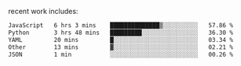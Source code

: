
<!--<img width="1415" height="100" alt="blu" src="https://github.com/rdsilva01/rdsilva01/assets/101207588/deb060e5-d035-4f09-b511-e3f50605b207">-->

<!-- \> Enthusiastic about developing and building solutions <br>
\> Computer Science and Engineering @ UBI -->

<!-- <a href="https://www.rodrigosilva.live/">personal website</a> 🏁 -->

<!-- ![](https://komarev.com/ghpvc/?username=rdsilva01) -->

recent work includes:
<!--START_SECTION:waka-->

```txt
JavaScript   6 hrs 3 mins    ██████████████▒░░░░░░░░░░   57.86 %
Python       3 hrs 48 mins   █████████░░░░░░░░░░░░░░░░   36.30 %
YAML         20 mins         █░░░░░░░░░░░░░░░░░░░░░░░░   03.34 %
Other        13 mins         ▓░░░░░░░░░░░░░░░░░░░░░░░░   02.21 %
JSON         1 min           ░░░░░░░░░░░░░░░░░░░░░░░░░   00.26 %
```

<!--END_SECTION:waka-->

